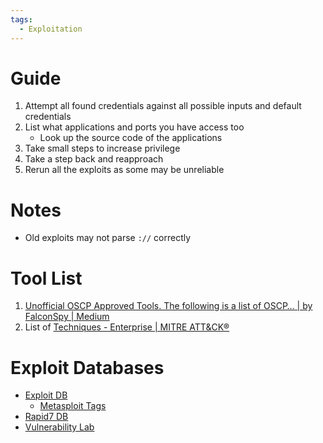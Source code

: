 ```yaml
---
tags:
  - Exploitation
---
```


# Guide

1. Attempt all found credentials against all possible inputs and default credentials
2. List what applications and ports you have access too
	* Look up the source code of the applications
3. Take small steps to increase privilege
4. Take a step back and reapproach
5. Rerun all the exploits as some may be unreliable 

# Notes

* Old exploits may not parse `://` correctly 

# Tool List

1. [Unofficial OSCP Approved Tools. The following is a list of OSCP… | by FalconSpy | Medium](https://falconspy.medium.com/unofficial-oscp-approved-tools-b2b4e889e707)
2. List of [Techniques - Enterprise | MITRE ATT&CK®](https://attack.mitre.org/techniques/enterprise/)


# Exploit Databases

* [Exploit DB](https://www.exploit-db.com/)
	* [Metasploit Tags](https://www.exploit-db.com/?tag=3)
* [Rapid7 DB](https://www.rapid7.com/db/)
* [Vulnerability Lab](https://www.vulnerability-lab.com/)